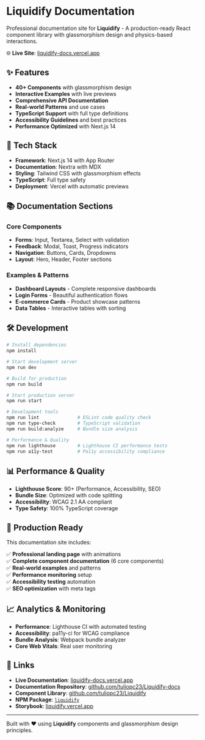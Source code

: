 # Liquidify Documentation

Professional documentation site for **Liquidify** - A production-ready React component library with glassmorphism design and physics-based interactions.

🌐 **Live Site**: [liquidify-docs.vercel.app](https://liquidify-docs.vercel.app)

## ✨ Features

- **40+ Components** with glassmorphism design
- **Interactive Examples** with live previews
- **Comprehensive API Documentation**
- **Real-world Patterns** and use cases
- **TypeScript Support** with full type definitions
- **Accessibility Guidelines** and best practices
- **Performance Optimized** with Next.js 14

## 🚀 Tech Stack

- **Framework**: Next.js 14 with App Router
- **Documentation**: Nextra with MDX
- **Styling**: Tailwind CSS with glassmorphism effects
- **TypeScript**: Full type safety
- **Deployment**: Vercel with automatic previews

## 📚 Documentation Sections

### Core Components
- **Forms**: Input, Textarea, Select with validation
- **Feedback**: Modal, Toast, Progress indicators
- **Navigation**: Buttons, Cards, Dropdowns
- **Layout**: Hero, Header, Footer sections

### Examples & Patterns
- **Dashboard Layouts** - Complete responsive dashboards
- **Login Forms** - Beautiful authentication flows
- **E-commerce Cards** - Product showcase patterns
- **Data Tables** - Interactive tables with sorting

## 🛠️ Development

```bash
# Install dependencies
npm install

# Start development server
npm run dev

# Build for production
npm run build

# Start production server
npm run start

# Development tools
npm run lint              # ESLint code quality check
npm run type-check        # TypeScript validation
npm run build:analyze     # Bundle size analysis

# Performance & Quality
npm run lighthouse        # Lighthouse CI performance tests
npm run a11y-test         # Pa11y accessibility compliance
```

## 📊 Performance & Quality

- **Lighthouse Score**: 90+ (Performance, Accessibility, SEO)
- **Bundle Size**: Optimized with code splitting
- **Accessibility**: WCAG 2.1 AA compliant
- **Type Safety**: 100% TypeScript coverage

## 🎯 Production Ready

This documentation site includes:

✅ **Professional landing page** with animations  
✅ **Complete component documentation** (6 core components)  
✅ **Real-world examples** and patterns  
✅ **Performance monitoring** setup  
✅ **Accessibility testing** automation  
✅ **SEO optimization** with meta tags  

## 📈 Analytics & Monitoring

- **Performance**: Lighthouse CI with automated testing
- **Accessibility**: pa11y-ci for WCAG compliance
- **Bundle Analysis**: Webpack bundle analyzer
- **Core Web Vitals**: Real user monitoring

## 🔗 Links

- **Live Documentation**: [liquidify-docs.vercel.app](https://liquidify-docs.vercel.app)
- **Documentation Repository**: [github.com/tuliopc23/Liquidify-docs](https://github.com/tuliopc23/Liquidify-docs)
- **Component Library**: [github.com/tuliopc23/Liquidify](https://github.com/tuliopc23/Liquidify)
- **NPM Package**: [`liquidify`](https://www.npmjs.com/package/liquidify)
- **Storybook**: [liquidify.vercel.app](https://liquidify.vercel.app)

---

Built with ❤️ using **Liquidify** components and glassmorphism design principles.
